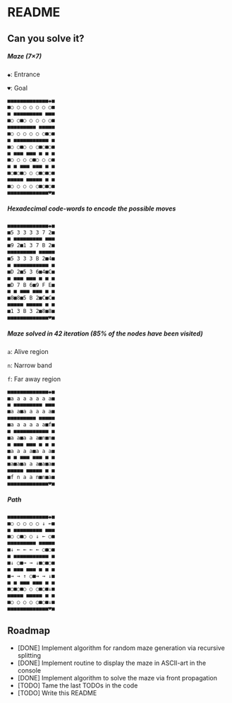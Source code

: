 # README

## Can you solve it?

##### Maze (7×7)

``◆``: Entrance

``♥``: Goal

```sh
■■■■■■■■■■■■■◆■
■○ ○ ○ ○ ○ ○ ○■
■ ■■■■■■■■■ ■■■
■○ ○■○ ○ ○ ○ ○■
■■■■■■■■■ ■■■■■
■○ ○ ○ ○ ○ ○■○■
■ ■■■■■■■■■■■ ■
■○ ○■○ ○ ○■○■○■
■ ■■■ ■■■ ■ ■ ■
■○ ○ ○ ○■○ ○ ○■
■ ■ ■■■ ■■■ ■ ■
■○■○■○ ○ ○■○■○■
■■■■■ ■■■■■ ■ ■
■○ ○ ○ ○ ○■○■○■
■■■■■■■■■■■■■♥■
```

##### Hexadecimal code-words to encode the possible moves

```sh
■■■■■■■■■■■■■◆■
■5 3 3 3 3 7 2■
■ ■■■■■■■■■ ■■■
■9 2■1 3 7 B 2■
■■■■■■■■■ ■■■■■
■5 3 3 3 B 2■4■
■ ■■■■■■■■■■■ ■
■D 2■5 3 6■4■C■
■ ■■■ ■■■ ■ ■ ■
■D 7 B 6■9 F E■
■ ■ ■■■ ■■■ ■ ■
■8■8■5 B 2■C■C■
■■■■■ ■■■■■ ■ ■
■1 3 B 3 2■8■8■
■■■■■■■■■■■■■♥■
```

##### Maze solved in 42 iteration (85% of the nodes have been visited)

``a``: Alive region

``n``: Narrow band

``f``: Far away region

```sh
■■■■■■■■■■■■■◆■
■a a a a a a a■
■ ■■■■■■■■■ ■■■
■a a■a a a a a■
■■■■■■■■■ ■■■■■
■a a a a a a■f■
■ ■■■■■■■■■■■ ■
■a a■a a a■n■n■
■ ■■■ ■■■ ■ ■ ■
■a a a a■a a a■
■ ■ ■■■ ■■■ ■ ■
■a■a■a a a■a■a■
■■■■■ ■■■■■ ■ ■
■f n a a n■n■a■
■■■■■■■■■■■■■♥■
```

##### Path

```sh
■■■■■■■■■■■■■◆■
■○ ○ ○ ○ ○ ↓ ←■
■ ■■■■■■■■■ ■■■
■○ ○■○ ○ ↓ ← ○■
■■■■■■■■■ ■■■■■
■↓ ← ← ← ← ○■○■
■ ■■■■■■■■■■■ ■
■↓ ○■→ → ↓■○■○■
■ ■■■ ■■■ ■ ■ ■
■→ → ↑ ○■→ → ↓■
■ ■ ■■■ ■■■ ■ ■
■○■○■○ ○ ○■○■↓■
■■■■■ ■■■■■ ■ ■
■○ ○ ○ ○ ○■○■↓■
■■■■■■■■■■■■■♥■
```

## Roadmap

- [DONE] Implement algorithm for random maze generation via recursive splitting
- [DONE] Implement routine to display the maze in ASCII-art in the console
- [DONE] Implement algorithm to solve the maze via front propagation
- [TODO] Tame the last TODOs in the code
- [TODO] Write this README
